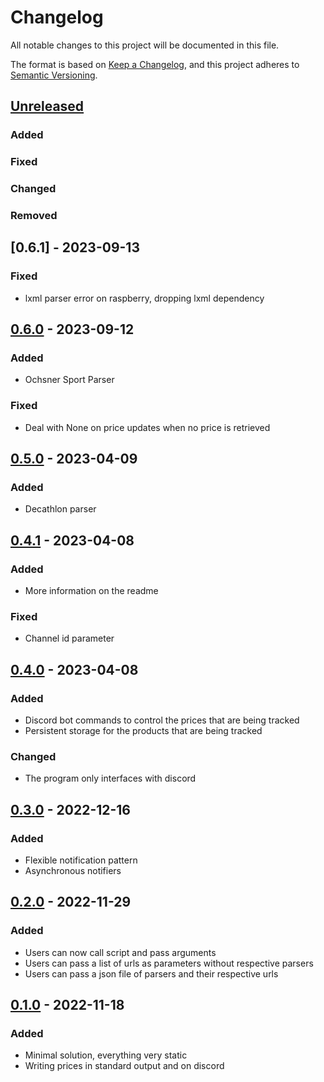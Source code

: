 # Changelog

All notable changes to this project will be documented in this file.

The format is based on [Keep a Changelog](https://keepachangelog.com/en/1.0.0/),
and this project adheres to [Semantic Versioning](https://semver.org/spec/v2.0.0.html).

## [Unreleased]

### Added
### Fixed
### Changed
### Removed

## [0.6.1] - 2023-09-13
### Fixed
- lxml parser error on raspberry, dropping lxml dependency

## [0.6.0] - 2023-09-12
### Added
- Ochsner Sport Parser 

### Fixed
- Deal with None on price updates when no price is retrieved

## [0.5.0] - 2023-04-09
### Added
- Decathlon parser

## [0.4.1] - 2023-04-08
### Added
- More information on the readme

### Fixed
- Channel id parameter

## [0.4.0] - 2023-04-08
### Added
- Discord bot commands to control the prices that are being tracked
- Persistent storage for the products that are being tracked

### Changed
- The program only interfaces with discord

## [0.3.0] - 2022-12-16
### Added
- Flexible notification pattern
- Asynchronous notifiers

## [0.2.0] - 2022-11-29
### Added
- Users can now call script and pass arguments
- Users can pass a list of urls as parameters without respective parsers
- Users can pass a json file of parsers and their respective urls

## [0.1.0] - 2022-11-18
### Added
- Minimal solution, everything very static
- Writing prices in standard output and on discord

[unreleased]: https://github.com/pdMa2s/Scrappy/compare/0.5.0...HEAD
[0.6.0]: https://github.com/pdMa2s/Scrappy/compare/0.5.0...0.6.0
[0.5.0]: https://github.com/pdMa2s/Scrappy/compare/0.4.1...0.5.0
[0.4.1]: https://github.com/pdMa2s/Scrappy/compare/0.4.0...0.4.1
[0.4.0]: https://github.com/pdMa2s/Scrappy/compare/0.3.0...0.4.0
[0.3.0]: https://github.com/pdMa2s/Scrappy/compare/0.2.0...0.3.0
[0.2.0]: https://github.com/pdMa2s/Scrappy/compare/0.1.0...0.2.0
[0.1.0]: https://github.com/pdMa2s/Scrappy/releases/tag/0.1.0